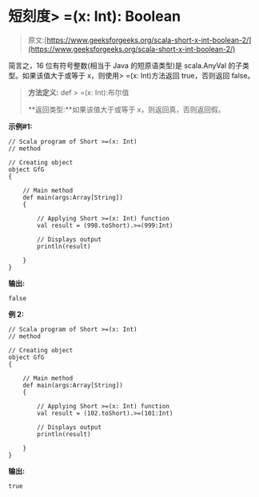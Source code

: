 # 短刻度> =(x: Int): Boolean

> 原文:[https://www.geeksforgeeks.org/scala-short-x-int-boolean-2/](https://www.geeksforgeeks.org/scala-short-x-int-boolean-2/)

简言之，16 位有符号整数(相当于 Java 的短原语类型)是 scala.AnyVal 的子类型。如果该值大于或等于 x，则使用> =(x: Int)方法返回 true，否则返回 false。

> **方法定义:** def > =(x: Int):布尔值
> 
> **返回类型:**如果该值大于或等于 x，则返回真，否则返回假。

**示例#1:**

```
// Scala program of Short >=(x: Int) 
// method 

// Creating object 
object GfG 
{ 

    // Main method 
    def main(args:Array[String]) 
    { 

        // Applying Short >=(x: Int) function 
        val result = (998.toShort).>=(999:Int)

        // Displays output 
        println(result) 

    } 
} 
```

**输出:**

```
false

```

**例 2:**

```
// Scala program of Short >=(x: Int) 
// method 

// Creating object 
object GfG 
{ 

    // Main method 
    def main(args:Array[String]) 
    { 

        // Applying Short >=(x: Int) function 
        val result = (102.toShort).>=(101:Int)

        // Displays output 
        println(result) 

    } 
} 
```

**输出:**

```
true

```
